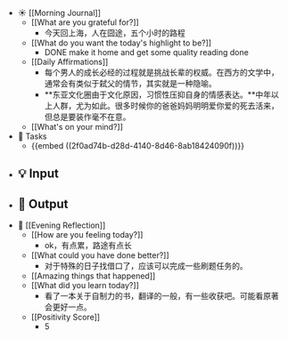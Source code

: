 - ☀️ [[Morning Journal]]
	- [[What are you grateful for?]]
		- 今天回上海，人在囧途，五个小时的路程
	- [[What do you want the today's highlight to be?]]
		- DONE make it home and get some quality reading done
	- [[Daily Affirmations]]
		- 每个男人的成长必经的过程就是挑战长辈的权威。在西方的文学中，通常会有类似于弑父的情节，其实就是一种隐喻。
		- **东亚文化圈由于文化原因，习惯性压抑自身的情感表达。**中年以上人群，尤为如此。很多时候你的爸爸妈妈明明爱你爱的死去活来，但总是要装作毫不在意。
	- [[What's on your mind?]]
- 📌 Tasks
	- {{embed  ((2f0ad74b-d28d-4140-8d46-8ab18424090f))}}
- 💡 Input
	-
- 📝 Output
	-
- 🌙 [[Evening Reflection]]
	- [[How are you feeling today?]]
		- ok，有点累，路途有点长
	- [[What could you have done better?]]
		- 对于特殊的日子找借口了，应该可以完成一些刷题任务的。
	- [[Amazing things that happened]]
	- [[What did you learn today?]]
		- 看了一本关于自制力的书，翻译的一般，有一些收获吧。可能看原著会更好一点。
	- [[Positivity Score]]
		- 5